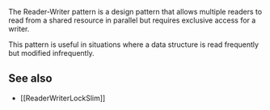 The Reader-Writer pattern is a design pattern that allows multiple readers to read from a shared resource in parallel but requires exclusive access for a writer. 

This pattern is useful in situations where a data structure is read frequently but modified infrequently.

## See also

- [[ReaderWriterLockSlim]]
